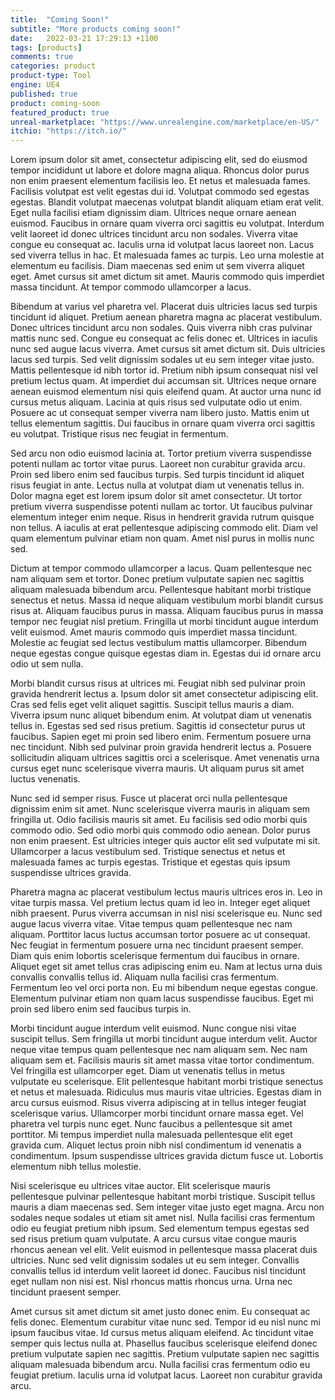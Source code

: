 ```yaml
---
title:  "Coming Soon!"
subtitle: "More products coming soon!"
date:   2022-03-21 17:29:13 +1100
tags: [products]
comments: true
categories: product
product-type: Tool
engine: UE4
published: true
product: coming-soon
featured_product: true
unreal-marketplace: "https://www.unrealengine.com/marketplace/en-US/"
itchio: "https://itch.io/"
---
```


Lorem ipsum dolor sit amet, consectetur adipiscing elit, sed do eiusmod tempor incididunt ut labore et dolore magna aliqua. Rhoncus dolor purus non enim praesent elementum facilisis leo. Et netus et malesuada fames. Facilisis volutpat est velit egestas dui id. Volutpat commodo sed egestas egestas. Blandit volutpat maecenas volutpat blandit aliquam etiam erat velit. Eget nulla facilisi etiam dignissim diam. Ultrices neque ornare aenean euismod. Faucibus in ornare quam viverra orci sagittis eu volutpat. Interdum velit laoreet id donec ultrices tincidunt arcu non sodales. Viverra vitae congue eu consequat ac. Iaculis urna id volutpat lacus laoreet non. Lacus sed viverra tellus in hac. Et malesuada fames ac turpis. Leo urna molestie at elementum eu facilisis. Diam maecenas sed enim ut sem viverra aliquet eget. Amet cursus sit amet dictum sit amet. Mauris commodo quis imperdiet massa tincidunt. At tempor commodo ullamcorper a lacus.

Bibendum at varius vel pharetra vel. Placerat duis ultricies lacus sed turpis tincidunt id aliquet. Pretium aenean pharetra magna ac placerat vestibulum. Donec ultrices tincidunt arcu non sodales. Quis viverra nibh cras pulvinar mattis nunc sed. Congue eu consequat ac felis donec et. Ultrices in iaculis nunc sed augue lacus viverra. Amet cursus sit amet dictum sit. Duis ultricies lacus sed turpis. Sed velit dignissim sodales ut eu sem integer vitae justo. Mattis pellentesque id nibh tortor id. Pretium nibh ipsum consequat nisl vel pretium lectus quam. At imperdiet dui accumsan sit. Ultrices neque ornare aenean euismod elementum nisi quis eleifend quam. At auctor urna nunc id cursus metus aliquam. Lacinia at quis risus sed vulputate odio ut enim. Posuere ac ut consequat semper viverra nam libero justo. Mattis enim ut tellus elementum sagittis. Dui faucibus in ornare quam viverra orci sagittis eu volutpat. Tristique risus nec feugiat in fermentum.

Sed arcu non odio euismod lacinia at. Tortor pretium viverra suspendisse potenti nullam ac tortor vitae purus. Laoreet non curabitur gravida arcu. Proin sed libero enim sed faucibus turpis. Sed turpis tincidunt id aliquet risus feugiat in ante. Lectus nulla at volutpat diam ut venenatis tellus in. Dolor magna eget est lorem ipsum dolor sit amet consectetur. Ut tortor pretium viverra suspendisse potenti nullam ac tortor. Ut faucibus pulvinar elementum integer enim neque. Risus in hendrerit gravida rutrum quisque non tellus. A iaculis at erat pellentesque adipiscing commodo elit. Diam vel quam elementum pulvinar etiam non quam. Amet nisl purus in mollis nunc sed.

Dictum at tempor commodo ullamcorper a lacus. Quam pellentesque nec nam aliquam sem et tortor. Donec pretium vulputate sapien nec sagittis aliquam malesuada bibendum arcu. Pellentesque habitant morbi tristique senectus et netus. Massa id neque aliquam vestibulum morbi blandit cursus risus at. Aliquam faucibus purus in massa. Aliquam faucibus purus in massa tempor nec feugiat nisl pretium. Fringilla ut morbi tincidunt augue interdum velit euismod. Amet mauris commodo quis imperdiet massa tincidunt. Molestie ac feugiat sed lectus vestibulum mattis ullamcorper. Bibendum neque egestas congue quisque egestas diam in. Egestas dui id ornare arcu odio ut sem nulla.

Morbi blandit cursus risus at ultrices mi. Feugiat nibh sed pulvinar proin gravida hendrerit lectus a. Ipsum dolor sit amet consectetur adipiscing elit. Cras sed felis eget velit aliquet sagittis. Suscipit tellus mauris a diam. Viverra ipsum nunc aliquet bibendum enim. At volutpat diam ut venenatis tellus in. Egestas sed sed risus pretium. Sagittis id consectetur purus ut faucibus. Sapien eget mi proin sed libero enim. Fermentum posuere urna nec tincidunt. Nibh sed pulvinar proin gravida hendrerit lectus a. Posuere sollicitudin aliquam ultrices sagittis orci a scelerisque. Amet venenatis urna cursus eget nunc scelerisque viverra mauris. Ut aliquam purus sit amet luctus venenatis.

Nunc sed id semper risus. Fusce ut placerat orci nulla pellentesque dignissim enim sit amet. Nunc scelerisque viverra mauris in aliquam sem fringilla ut. Odio facilisis mauris sit amet. Eu facilisis sed odio morbi quis commodo odio. Sed odio morbi quis commodo odio aenean. Dolor purus non enim praesent. Est ultricies integer quis auctor elit sed vulputate mi sit. Ullamcorper a lacus vestibulum sed. Tristique senectus et netus et malesuada fames ac turpis egestas. Tristique et egestas quis ipsum suspendisse ultrices gravida.

Pharetra magna ac placerat vestibulum lectus mauris ultrices eros in. Leo in vitae turpis massa. Vel pretium lectus quam id leo in. Integer eget aliquet nibh praesent. Purus viverra accumsan in nisl nisi scelerisque eu. Nunc sed augue lacus viverra vitae. Vitae tempus quam pellentesque nec nam aliquam. Porttitor lacus luctus accumsan tortor posuere ac ut consequat. Nec feugiat in fermentum posuere urna nec tincidunt praesent semper. Diam quis enim lobortis scelerisque fermentum dui faucibus in ornare. Aliquet eget sit amet tellus cras adipiscing enim eu. Nam at lectus urna duis convallis convallis tellus id. Aliquam nulla facilisi cras fermentum. Fermentum leo vel orci porta non. Eu mi bibendum neque egestas congue. Elementum pulvinar etiam non quam lacus suspendisse faucibus. Eget mi proin sed libero enim sed faucibus turpis in.

Morbi tincidunt augue interdum velit euismod. Nunc congue nisi vitae suscipit tellus. Sem fringilla ut morbi tincidunt augue interdum velit. Auctor neque vitae tempus quam pellentesque nec nam aliquam sem. Nec nam aliquam sem et. Facilisis mauris sit amet massa vitae tortor condimentum. Vel fringilla est ullamcorper eget. Diam ut venenatis tellus in metus vulputate eu scelerisque. Elit pellentesque habitant morbi tristique senectus et netus et malesuada. Ridiculus mus mauris vitae ultricies. Egestas diam in arcu cursus euismod. Risus viverra adipiscing at in tellus integer feugiat scelerisque varius. Ullamcorper morbi tincidunt ornare massa eget. Vel pharetra vel turpis nunc eget. Nunc faucibus a pellentesque sit amet porttitor. Mi tempus imperdiet nulla malesuada pellentesque elit eget gravida cum. Aliquet lectus proin nibh nisl condimentum id venenatis a condimentum. Ipsum suspendisse ultrices gravida dictum fusce ut. Lobortis elementum nibh tellus molestie.

Nisi scelerisque eu ultrices vitae auctor. Elit scelerisque mauris pellentesque pulvinar pellentesque habitant morbi tristique. Suscipit tellus mauris a diam maecenas sed. Sem integer vitae justo eget magna. Arcu non sodales neque sodales ut etiam sit amet nisl. Nulla facilisi cras fermentum odio eu feugiat pretium nibh ipsum. Sed elementum tempus egestas sed sed risus pretium quam vulputate. A arcu cursus vitae congue mauris rhoncus aenean vel elit. Velit euismod in pellentesque massa placerat duis ultricies. Nunc sed velit dignissim sodales ut eu sem integer. Convallis convallis tellus id interdum velit laoreet id donec. Faucibus nisl tincidunt eget nullam non nisi est. Nisl rhoncus mattis rhoncus urna. Urna nec tincidunt praesent semper.

Amet cursus sit amet dictum sit amet justo donec enim. Eu consequat ac felis donec. Elementum curabitur vitae nunc sed. Tempor id eu nisl nunc mi ipsum faucibus vitae. Id cursus metus aliquam eleifend. Ac tincidunt vitae semper quis lectus nulla at. Phasellus faucibus scelerisque eleifend donec pretium vulputate sapien nec sagittis. Pretium vulputate sapien nec sagittis aliquam malesuada bibendum arcu. Nulla facilisi cras fermentum odio eu feugiat pretium. Iaculis urna id volutpat lacus. Laoreet non curabitur gravida arcu.